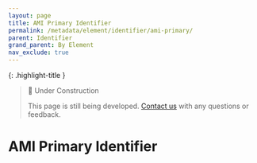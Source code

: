 ```yaml
---
layout: page
title: AMI Primary Identifier
permalink: /metadata/element/identifier/ami-primary/
parent: Identifier
grand_parent: By Element
nav_exclude: true
---
```


{: .highlight-title }
> 🚧 Under Construction
>
> This page is still being developed. [Contact us](/metadata-documentation/contact/) with any questions or feedback.

# AMI Primary Identifier